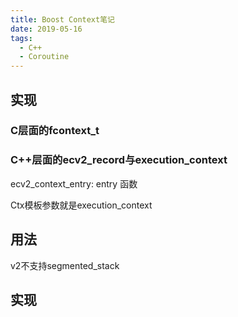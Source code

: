 ```yaml
---
title: Boost Context笔记
date: 2019-05-16
tags:
  - C++
  - Coroutine
---
```


## 实现

### C层面的fcontext_t

### C++层面的ecv2_record与execution_context

ecv2_context_entry: entry 函数

Ctx模板参数就是execution_context

## 用法

v2不支持segmented_stack

## 实现
